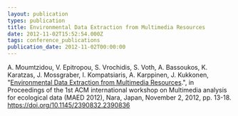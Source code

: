 ```yaml
---
layout: publication
types: publication
title: Environmental Data Extraction from Multimedia Resources
date: 2012-11-02T15:52:54.000Z
tags: conference_publications
publication_date: 2012-11-02T00:00:00
---
```

A. Moumtzidou, V. Epitropou, S. Vrochidis, S. Voth, A. Bassoukos, K. Karatzas, J. Mossgraber, I. Kompatsiaris, A. Karppinen, J. Kukkonen, "[Environmental Data Extraction from Multimedia Resources](https://www.researchgate.net/publication/233530520_Environmental_Data_Extraction_from_Multimedia_Resources).", in Proceedings of the 1st ACM international workshop on Multimedia analysis for ecological data (MAED 2012), Nara, Japan, November 2, 2012, pp. 13-18. <https://doi.org/10.1145/2390832.2390836>
